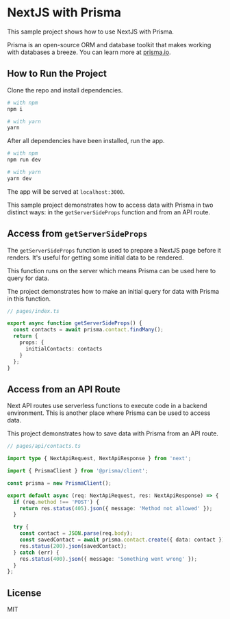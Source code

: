 # NextJS with Prisma

This sample project shows how to use NextJS with Prisma.

Prisma is an open-source ORM and database toolkit that makes working with
databases a breeze. You can learn more at [prisma.io](http://prisma.io).

## How to Run the Project

Clone the repo and install dependencies.

```bash
# with npm
npm i

# with yarn
yarn
```

After all dependencies have been installed, run the app.

```bash
# with npm
npm run dev

# with yarn
yarn dev
```

The app will be served at `localhost:3000`.

This sample project demonstrates how to access data with Prisma in two distinct
ways: in the `getServerSideProps` function and from an API route.

## Access from `getServerSideProps`

The `getServerSideProps` function is used to prepare a NextJS page before it
renders. It's useful for getting some initial data to be rendered.

This function runs on the server which means Prisma can be used here to query
for data.

The project demonstrates how to make an initial query for data with Prisma in
this function.

```ts
// pages/index.ts

export async function getServerSideProps() {
  const contacts = await prisma.contact.findMany();
  return {
    props: {
      initialContacts: contacts
    }
  };
}
```

## Access from an API Route

Next API routes use serverless functions to execute code in a backend
environment. This is another place where Prisma can be used to access data.

This project demonstrates how to save data with Prisma from an API route.

```ts
// pages/api/contacts.ts

import type { NextApiRequest, NextApiResponse } from 'next';

import { PrismaClient } from '@prisma/client';

const prisma = new PrismaClient();

export default async (req: NextApiRequest, res: NextApiResponse) => {
  if (req.method !== 'POST') {
    return res.status(405).json({ message: 'Method not allowed' });
  }

  try {
    const contact = JSON.parse(req.body);
    const savedContact = await prisma.contact.create({ data: contact });
    res.status(200).json(savedContact);
  } catch (err) {
    res.status(400).json({ message: 'Something went wrong' });
  }
};
```

## License

MIT
